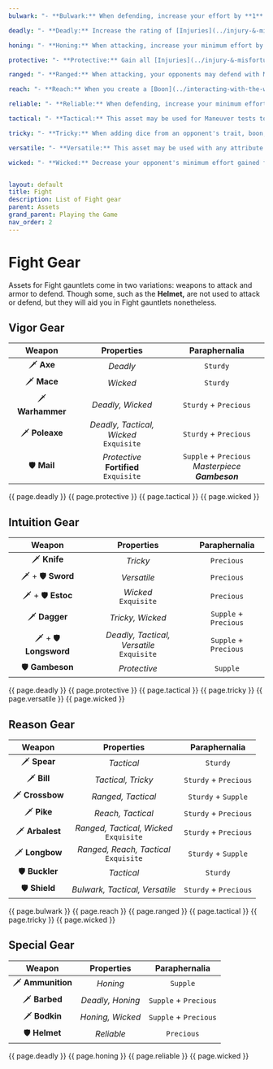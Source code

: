 ```yaml
---
bulwark: "- **Bulwark:** When defending, increase your effort by **1** if you rolled a **6.**"

deadly: "- **Deadly:** Increase the rating of [Injuries](../injury-&-misfortune#injury) you inflict by **1** if you rolled a **6.**"

honing: "- **Honing:** When attacking, increase your minimum effort by **1** (this stacks with the minimum effort from other assets). If you rolled a **6,** this asset does not degrade."

protective: "- **Protective:** Gain all [Injuries](../injury-&-misfortune#injury) with rating equal to or less than this asset's masterpiece rating as [Misfortunes](../injury-&-misfortune#misfortune) instead."

ranged: "- **Ranged:** When attacking, your opponents may defend with Maneuver instead of Fight but your team's morale does not decrease if you do not succeed."

reach: "- **Reach:** When you create a [Boon](../interacting-with-the-world#boons--banes) with Maneuver, increase its rating by **1.**"

reliable: "- **Reliable:** When defending, increase your minimum effort by **1** (this stacks with the minimum effort from other assets). If you rolled a **6,** this asset does not degrade."

tactical: "- **Tactical:** This asset may be used for Maneuver tests to [Gain an Advantage](../gauntlets#gaining-an-advantage) without penalty. When you do, add **1** additional die to your roll."

tricky: "- **Tricky:** When adding dice from an opponent's trait, boon, or bane, add **1** additional die."

versatile: "- **Versatile:** This asset may be used with any attribute without penalty."

wicked: "- **Wicked:** Decrease your opponent's minimum effort gained from assets or traits by **1.**"


layout: default
title: Fight
description: List of Fight gear
parent: Assets
grand_parent: Playing the Game
nav_order: 2
---
```


# Fight Gear

Assets for Fight gauntlets come in two variations: weapons to attack and armor to defend. Though some, such as the **Helmet,** are not used to attack or defend, but they will aid you in Fight gauntlets nonetheless.


## Vigor Gear

|      Weapon      |                  Properties                  |                    Paraphernalia                    |
|:----------------:|:--------------------------------------------:|:---------------------------------------------------:|
|    🗡 **Axe**    |                   _Deadly_                   |                      `Sturdy`                       |
|   🗡 **Mace**    |                   _Wicked_                   |                      `Sturdy`                       |
| 🗡 **Warhammer** |               _Deadly, Wicked_               |                `Sturdy` + `Precious`                |
|  🗡 **Poleaxe**  |  _Deadly, Tactical, Wicked_<br>`Exquisite`   |                `Sturdy` + `Precious`                |
|   🛡 **Mail**    | _Protective_<br>**Fortified**<br>`Exquisite` | `Supple` + `Precious`<br>_Masterpiece **Gambeson**_ |

{{ page.deadly }}
{{ page.protective }}
{{ page.tactical }}
{{ page.wicked }}


## Intuition Gear

|        Weapon         |                     Properties                     |     Paraphernalia     |
|:---------------------:|:--------------------------------------------------:|:---------------------:|
|     🗡 **Knife**      |                      _Tricky_                      |      `Precious`       |
|   🗡 + 🛡 **Sword**   |                    _Versatile_                     |      `Precious`       |
|   🗡 + 🛡 **Estoc**   |              _Wicked_<br>`Exquisite`               |      `Precious`       |
|     🗡 **Dagger**     |                  _Tricky, Wicked_                  | `Supple` + `Precious` |
| 🗡 + 🛡 **Longsword** |    _Deadly, Tactical, Versatile_<br>`Exquisite`    | `Supple` + `Precious` |
|    🛡 **Gambeson**    |                    _Protective_                    |       `Supple`        |

{{ page.deadly }}
{{ page.protective }}
{{ page.tactical }}
{{ page.tricky }}
{{ page.versatile }}
{{ page.wicked }}


## Reason Gear

|     Weapon      |                Properties                 |     Paraphernalia     |
|:---------------:|:-----------------------------------------:|:---------------------:|
|  🗡 **Spear**   |                _Tactical_                 |       `Sturdy`        |
|   🗡 **Bill**   |            _Tactical, Tricky_             | `Sturdy` + `Precious` |
| 🗡 **Crossbow** |            _Ranged, Tactical_             |  `Sturdy` + `Supple`  |
|   🗡 **Pike**   |             _Reach, Tactical_             | `Sturdy` + `Precious` |
| 🗡 **Arbalest** | _Ranged, Tactical, Wicked_<br>`Exquisite` | `Sturdy` + `Precious` |
| 🗡 **Longbow**  | _Ranged, Reach, Tactical_<br>`Exquisite`  |  `Sturdy` + `Supple`  |
| 🛡 **Buckler**  |                _Tactical_                 |       `Sturdy`        |
|  🛡 **Shield**  |      _Bulwark, Tactical, Versatile_       | `Sturdy` + `Precious` |

{{ page.bulwark }}
{{ page.reach }}
{{ page.ranged }}
{{ page.tactical }}
{{ page.tricky }}
{{ page.wicked }}


## Special Gear

|      Weapon       |       Properties       |     Paraphernalia     |
|:-----------------:|:----------------------:|:---------------------:|
| 🗡 **Ammunition** |        _Honing_        |       `Supple`        |
|   🗡 **Barbed**   |    _Deadly, Honing_    | `Supple` + `Precious` |
|   🗡 **Bodkin**   |    _Honing, Wicked_    | `Supple` + `Precious` |
|   🛡 **Helmet**   |       _Reliable_       |      `Precious`       |

{{ page.deadly }}
{{ page.honing }}
{{ page.reliable }}
{{ page.wicked }}
